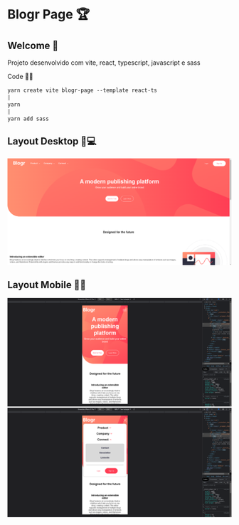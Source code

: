 # Blogr Page 🏆

## Welcome 👋

Projeto desenvolvido com vite, react, typescript, javascript e sass

Code 👨‍💻

    yarn create vite blogr-page --template react-ts
    |
    yarn
    |
    yarn add sass

## Layout Desktop 🎨💻

![Layout Desktop](./src/images/../assets/layout-desktop.png)

## Layout Mobile 🎨📱

![Layout Mobile 1](./src/assets/layout-mobile-1.png)
![Layout Mobile 2](./src/assets/layout-mobile-2.png)